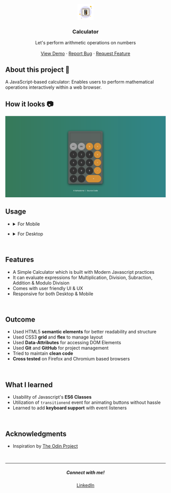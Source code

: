 <div align="center">
    <img src="./main/images/calculator.png" alt="Logo" width="50">
</div>

<h3 align="center">Calculator</h3>

  <p align="center">
    Let's perform arithmetic operations on numbers
    <br />
    <br />
    <a href="https://calculator-sahadcmd.vercel.app/" target="_blank">View Demo</a>
    ·
    <a href="https://github.com/sahadcmd/Calculator/issues" target="_blank">Report Bug</a>
    ·
    <a href="https://github.com/sahadcmd/Calculator/issues" target="_blank">Request Feature</a>
  </p>

## About this project 🚀
A JavaScript-based calculator: Enables users to perform mathematical operations interactively within a web browser.
<br>

## How it looks 📷

<div align="center">
 <img src="/main/images/Preview.png">
</div>

## Usage
- <details> <summary>For Mobile</summary>

  - ### General
    - Click the visual buttons to use Calculator

</details>

- <details> <summary>For Desktop</summary>

  - ### General
    - You can also click visual buttons for access
    - Refer additional information below
  - ### Additional 
    - `Keyboard Supported`
    - `Backspace Key`: Deletes a value
    - `Enter Key`: Show the Result
    - `0-9 Keys`: Takes input for Numbers
    - `'C' Key`:  Clears the Display
    - `Operation Keys`: Operates with operands
</details>
<br>

## Features

- A Simple Calculator which is built with Modern Javascript practices  
- It can evaluate expressions for Multiplication, Division, Subraction, Addition & Modulo Division 
- Comes with user friendly UI & UX
- Responsive for both Desktop & Mobile

<br>

## Outcome

* Used HTML5 **semantic elements** for better readability and structure
* Used CSS3 **grid** and **flex** to manage layout
* Used **Data-Attributes** for accessing DOM Elements
* Used **Git** and **GitHub** for project management
* Tried to maintain **clean code**
* **Cross tested** on Firefox and Chromium based browsers

<br>

## What I learned

* Usability of Javascript's **ES6 Classes**
* Utilization of `transitionend` event for animating buttons without hassle
* Learned to add **keyboard support** with event listeners

<br>

## Acknowledgments

* Inspiration by [The Odin Project](https://www.theodinproject.com/)

<br>

<hr>
<h5 align="center">Connect with me!</h5>

  <p align="center">
    <a href="https://www.linkedin.com/in/sahadmahaboobp" target="_blank">LinkedIn</a>
  </p>
